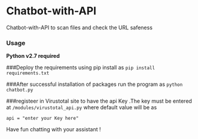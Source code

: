 # Chatbot-with-API
Chatbot-with-API to scan files and check the URL safeness 


### Usage
 **Python v2.7 required**
 
 ###Deploy the requirements using pip install as 
 `pip install requirements.txt`
 
 ###After successful installation of packages run the program as 
 `python chatbot.py`
 
 
 ###registeer in Virustotal site to have the api Key .The key must be entered at `/modules/virustotal_api.py`
 where default value will be as 
 
 `api = "enter your Key here"`
 
 Have fun chatting with your assistant !
